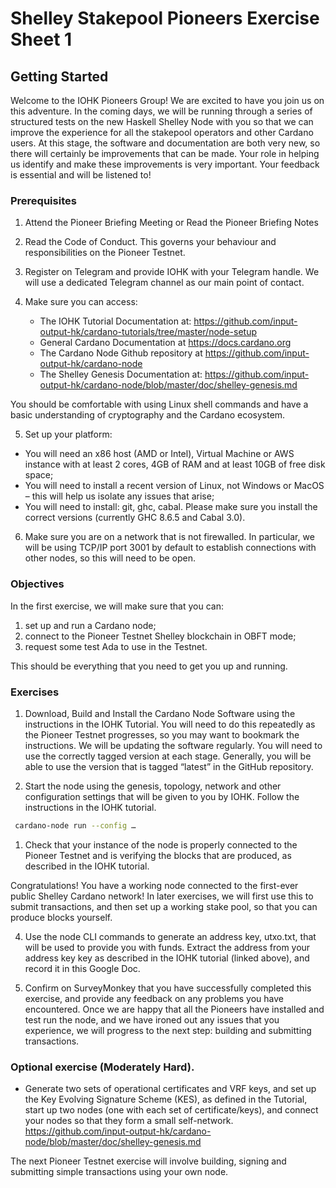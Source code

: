 # Shelley Stakepool Pioneers Exercise Sheet 1

## Getting Started

Welcome to the IOHK Pioneers Group!  We are excited to have you join us on this adventure.  In the coming days, we will be running through a series of structured tests on the new Haskell Shelley Node with you so that we can improve the experience for all the stakepool operators and other Cardano users.  At this stage, the software and documentation are both very new, so there will certainly be improvements that can be made.  Your role in helping us identify and make these improvements is very important.  Your feedback is essential and will be listened to!

### Prerequisites

1. Attend the Pioneer Briefing Meeting or Read the Pioneer Briefing Notes

2. Read the Code of Conduct.  This governs your behaviour and responsibilities on the Pioneer Testnet.

3. Register on Telegram and provide IOHK with your Telegram handle.  We will use a dedicated Telegram channel as our main point of contact.

4. Make sure you can access:
    - The IOHK Tutorial Documentation at:
https://github.com/input-output-hk/cardano-tutorials/tree/master/node-setup
    - General Cardano Documentation at  https://docs.cardano.org
    - The Cardano Node Github repository at https://github.com/input-output-hk/cardano-node
    - The Shelley Genesis Documentation at: https://github.com/input-output-hk/cardano-node/blob/master/doc/shelley-genesis.md

  You should be comfortable with using Linux shell commands and have a basic understanding of cryptography and the Cardano ecosystem.

5. Set up your platform:
  - You will need an x86 host (AMD or Intel), Virtual Machine or AWS instance with at least 2 cores, 4GB of RAM and at least 10GB of free disk space;
  - You will need to install a recent version of Linux, not Windows or MacOS – this will help us isolate any issues that arise;
  - You will need to install: git, ghc, cabal.  Please make sure you install the correct versions (currently GHC 8.6.5 and Cabal 3.0).

6. Make sure you are on a network that is not firewalled. In particular, we will be using TCP/IP port 3001 by default to establish connections with other nodes, so this will need to be open.

### Objectives

In the first exercise, we will make sure that you can:

1. set up and run a Cardano node;
2. connect to the Pioneer Testnet Shelley blockchain in OBFT mode;
3. request some test Ada to use in the Testnet. 

This should be everything that you need to get you up and running.

### Exercises

1. Download, Build and Install the Cardano Node Software using the instructions in the IOHK Tutorial.  You will need to do this repeatedly as the Pioneer Testnet progresses, so you may want to bookmark the instructions.  We will be updating the software regularly.  You will need to use the correctly tagged version at each stage.   Generally, you will be able to use the version that is tagged “latest” in the GitHub repository.

2. Start the node using the genesis, topology, network and other configuration settings that will be given to you by IOHK. Follow the instructions in the IOHK tutorial. 
  
```bash
 cardano-node run --config …
```

1. Check that your instance of the node is properly connected to the Pioneer Testnet and is verifying the blocks that are produced, as described in the IOHK tutorial.

  Congratulations!  You have a working node connected to the first-ever public Shelley Cardano network!    In later exercises, we will first use this to submit transactions, and then set up a working stake pool, so that you can produce blocks yourself.

4. Use the node CLI commands to generate an address key, utxo.txt, that will be used to provide you with funds.  Extract the address from your address key key as described in the IOHK tutorial (linked above), and record it in this Google Doc.

5. Confirm on SurveyMonkey that you have successfully completed this exercise, and provide any feedback on any problems you have encountered.  Once we are happy that all the Pioneers have installed and test run the node, and we have ironed out any issues that you experience, we will progress to the next step: building and submitting transactions.

### Optional exercise (Moderately Hard).

- Generate two sets of operational certificates and VRF keys, and set up the Key Evolving Signature Scheme (KES), as defined in the Tutorial, start up two nodes (one with each set of certificate/keys), and connect your nodes so that they form a small self-network.
  https://github.com/input-output-hk/cardano-node/blob/master/doc/shelley-genesis.md

The next Pioneer Testnet exercise will involve building, signing and submitting simple transactions using your own node.
